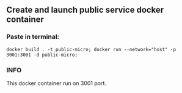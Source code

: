## Create and launch public service docker container

### Paste in terminal:

`docker build . -t public-micro; docker run --network="host" -p 3001:3001 -d public-micro;`

### INFO

This docker container run on 3001 port.
